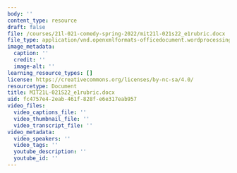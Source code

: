 ```yaml
---
body: ''
content_type: resource
draft: false
file: /courses/21l-021-comedy-spring-2022/mit21l-021s22_e1rubric.docx
file_type: application/vnd.openxmlformats-officedocument.wordprocessingml.document
image_metadata:
  caption: ''
  credit: ''
  image-alt: ''
learning_resource_types: []
license: https://creativecommons.org/licenses/by-nc-sa/4.0/
resourcetype: Document
title: MIT21L-021S22_e1rubric.docx
uid: fc4757e4-2eab-461f-828f-e6e317eab957
video_files:
  video_captions_file: ''
  video_thumbnail_file: ''
  video_transcript_file: ''
video_metadata:
  video_speakers: ''
  video_tags: ''
  youtube_description: ''
  youtube_id: ''
---
```

